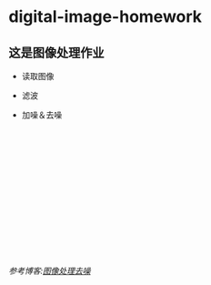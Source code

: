 # digital-image-homework

##  这是图像处理作业


+ 读取图像
- 滤波
+ 加噪＆去噪
</br>

</br>      




&nbsp;  



&nbsp;
&nbsp;



&nbsp;






&nbsp;



&nbsp;




&nbsp;





######  参考博客:[图像处理去噪](https://blog.csdn.net/EbowTang/article/details/41081895)
